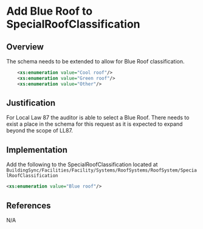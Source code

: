 # Add Blue Roof to SpecialRoofClassification

## Overview

The schema needs to be extended to allow for Blue Roof classification.

```xml
	<xs:enumeration value="Cool roof"/>
	<xs:enumeration value="Green roof"/>
	<xs:enumeration value="Other"/>
```

## Justification

For Local Law 87 the auditor is able to select a Blue Roof. There needs to exist a place in the schema for this request as it is expected to expand beyond the scope of LL87.

## Implementation

Add the following to the SpecialRoofClassification located at `BuildingSync/Facilities/Facility/Systems/RoofSystems/RoofSystem/SpecialRoofClassification`

```xml
<xs:enumeration value="Blue roof"/>
```

## References

N/A
